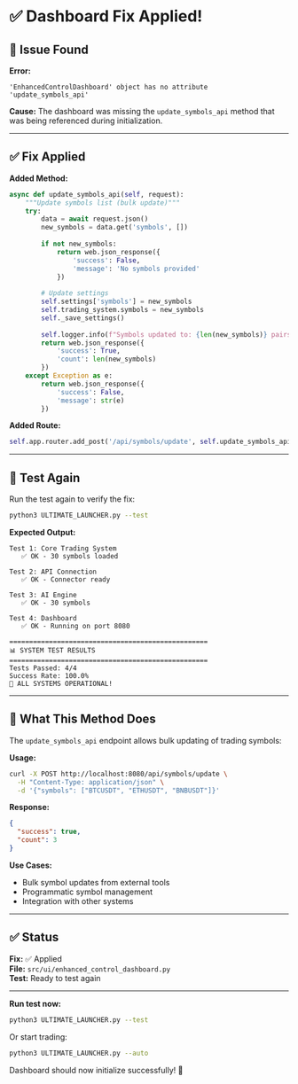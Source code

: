 # ✅ Dashboard Fix Applied!

## 🐛 Issue Found

**Error:**
```
'EnhancedControlDashboard' object has no attribute 'update_symbols_api'
```

**Cause:**
The dashboard was missing the `update_symbols_api` method that was being referenced during initialization.

---

## ✅ Fix Applied

**Added Method:**
```python
async def update_symbols_api(self, request):
    """Update symbols list (bulk update)"""
    try:
        data = await request.json()
        new_symbols = data.get('symbols', [])
        
        if not new_symbols:
            return web.json_response({
                'success': False, 
                'message': 'No symbols provided'
            })
        
        # Update settings
        self.settings['symbols'] = new_symbols
        self.trading_system.symbols = new_symbols
        self._save_settings()
        
        self.logger.info(f"Symbols updated to: {len(new_symbols)} pairs")
        return web.json_response({
            'success': True, 
            'count': len(new_symbols)
        })
    except Exception as e:
        return web.json_response({
            'success': False, 
            'message': str(e)
        })
```

**Added Route:**
```python
self.app.router.add_post('/api/symbols/update', self.update_symbols_api)
```

---

## 🚀 Test Again

Run the test again to verify the fix:

```bash
python3 ULTIMATE_LAUNCHER.py --test
```

**Expected Output:**
```
Test 1: Core Trading System
   ✅ OK - 30 symbols loaded

Test 2: API Connection
   ✅ OK - Connector ready

Test 3: AI Engine
   ✅ OK - 30 symbols

Test 4: Dashboard
   ✅ OK - Running on port 8080

==================================================
📊 SYSTEM TEST RESULTS
==================================================
Tests Passed: 4/4
Success Rate: 100.0%
🎉 ALL SYSTEMS OPERATIONAL!
```

---

## 🎯 What This Method Does

The `update_symbols_api` endpoint allows bulk updating of trading symbols:

**Usage:**
```bash
curl -X POST http://localhost:8080/api/symbols/update \
  -H "Content-Type: application/json" \
  -d '{"symbols": ["BTCUSDT", "ETHUSDT", "BNBUSDT"]}'
```

**Response:**
```json
{
  "success": true,
  "count": 3
}
```

**Use Cases:**
- Bulk symbol updates from external tools
- Programmatic symbol management
- Integration with other systems

---

## ✅ Status

**Fix:** ✅ Applied  
**File:** `src/ui/enhanced_control_dashboard.py`  
**Test:** Ready to test again

---

**Run test now:**
```bash
python3 ULTIMATE_LAUNCHER.py --test
```

Or start trading:
```bash
python3 ULTIMATE_LAUNCHER.py --auto
```

Dashboard should now initialize successfully! 🎉
